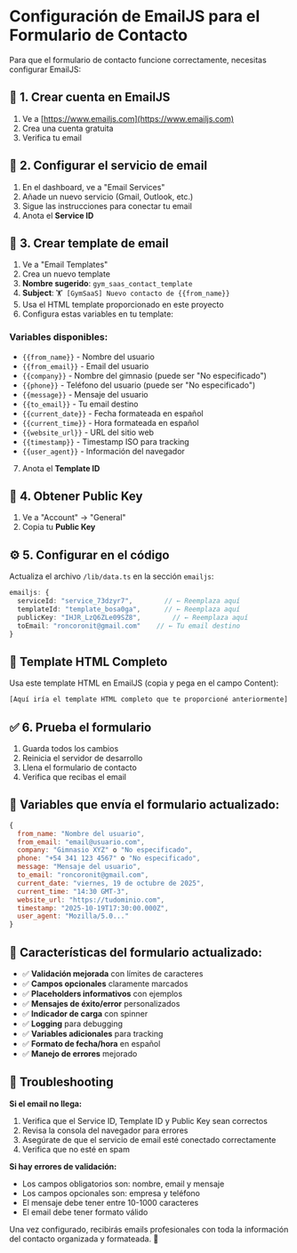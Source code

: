# Configuración de EmailJS para el Formulario de Contacto

Para que el formulario de contacto funcione correctamente, necesitas configurar EmailJS:

## 🚀 1. Crear cuenta en EmailJS

1. Ve a [https://www.emailjs.com](https://www.emailjs.com)
2. Crea una cuenta gratuita
3. Verifica tu email

## 📧 2. Configurar el servicio de email

1. En el dashboard, ve a "Email Services"
2. Añade un nuevo servicio (Gmail, Outlook, etc.)
3. Sigue las instrucciones para conectar tu email
4. Anota el **Service ID**

## 📝 3. Crear template de email

1. Ve a "Email Templates"
2. Crea un nuevo template
3. **Nombre sugerido**: `gym_saas_contact_template`
4. **Subject**: `🏋️ [GymSaaS] Nuevo contacto de {{from_name}}`
5. Usa el HTML template proporcionado en este proyecto
6. Configura estas variables en tu template:

### Variables disponibles:

- `{{from_name}}` - Nombre del usuario
- `{{from_email}}` - Email del usuario
- `{{company}}` - Nombre del gimnasio (puede ser "No especificado")
- `{{phone}}` - Teléfono del usuario (puede ser "No especificado")
- `{{message}}` - Mensaje del usuario
- `{{to_email}}` - Tu email destino
- `{{current_date}}` - Fecha formateada en español
- `{{current_time}}` - Hora formateada en español
- `{{website_url}}` - URL del sitio web
- `{{timestamp}}` - Timestamp ISO para tracking
- `{{user_agent}}` - Información del navegador

7. Anota el **Template ID**

## 🔑 4. Obtener Public Key

1. Ve a "Account" → "General"
2. Copia tu **Public Key**

## ⚙️ 5. Configurar en el código

Actualiza el archivo `/lib/data.ts` en la sección `emailjs`:

```typescript
emailjs: {
  serviceId: "service_73dzyr7",        // ← Reemplaza aquí
  templateId: "template_bosa0ga",      // ← Reemplaza aquí
  publicKey: "IHJR_LzQ6ZLe09SZ8",        // ← Reemplaza aquí
  toEmail: "roncoronit@gmail.com"    // ← Tu email destino
}
```

## 📨 Template HTML Completo

Usa este template HTML en EmailJS (copia y pega en el campo Content):

```html
[Aquí iría el template HTML completo que te proporcioné anteriormente]
```

## ✅ 6. Prueba el formulario

1. Guarda todos los cambios
2. Reinicia el servidor de desarrollo
3. Llena el formulario de contacto
4. Verifica que recibas el email

## 🔧 Variables que envía el formulario actualizado:

```javascript
{
  from_name: "Nombre del usuario",
  from_email: "email@usuario.com",
  company: "Gimnasio XYZ" o "No especificado",
  phone: "+54 341 123 4567" o "No especificado",
  message: "Mensaje del usuario",
  to_email: "roncoronit@gmail.com",
  current_date: "viernes, 19 de octubre de 2025",
  current_time: "14:30 GMT-3",
  website_url: "https://tudominio.com",
  timestamp: "2025-10-19T17:30:00.000Z",
  user_agent: "Mozilla/5.0..."
}
```

## 🎨 Características del formulario actualizado:

- ✅ **Validación mejorada** con límites de caracteres
- ✅ **Campos opcionales** claramente marcados
- ✅ **Placeholders informativos** con ejemplos
- ✅ **Mensajes de éxito/error** personalizados
- ✅ **Indicador de carga** con spinner
- ✅ **Logging** para debugging
- ✅ **Variables adicionales** para tracking
- ✅ **Formato de fecha/hora** en español
- ✅ **Manejo de errores** mejorado

## 🚨 Troubleshooting

**Si el email no llega:**

1. Verifica que el Service ID, Template ID y Public Key sean correctos
2. Revisa la consola del navegador para errores
3. Asegúrate de que el servicio de email esté conectado correctamente
4. Verifica que no esté en spam

**Si hay errores de validación:**

- Los campos obligatorios son: nombre, email y mensaje
- Los campos opcionales son: empresa y teléfono
- El mensaje debe tener entre 10-1000 caracteres
- El email debe tener formato válido

Una vez configurado, recibirás emails profesionales con toda la información del contacto organizada y formateada. 🎉
